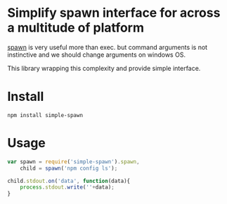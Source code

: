 Simplify spawn interface for across a multitude of platform
========================================
[spawn](http://nodejs.org/api/child_process.html#child_process_child_process_spawn_command_args_options) is very useful more than exec.
but command arguments is not instinctive and we should change arguments on windows OS.

This library wrapping this complexity and provide simple interface.

# Install
```shell
npm install simple-spawn
```

# Usage
```js
var spawn = require('simple-spawn').spawn,
    child = spawn('npm config ls');

child.stdout.on('data', function(data){
    process.stdout.write(''+data);
}
```
